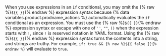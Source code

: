 When you use expressions in an `if` conditional, you may omit the {% raw %}`${{ }}`{% endraw %} expression syntax because {% data variables.product.prodname_actions %} automatically evaluates the `if` conditional as an expression. You must use the {% raw %}`${{ }}`{% endraw %} expression syntax or escape with one of `''`, `""`, `()` when the expression starts with `!`, since `!` is reserved notation in YAML format. Using the {% raw %}`${{ }}`{% endraw %} expression syntax turns the contents into a string, and strings are truthy. For example, `if: true && {% raw %}${{ false }}{% endraw %}` will evaluate to `true`.
